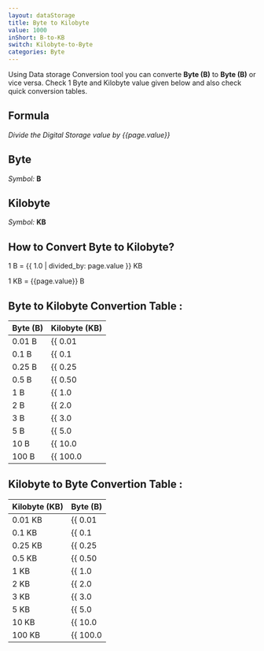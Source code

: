 ```yaml
---
layout: dataStorage
title: Byte to Kilobyte
value: 1000
inShort: B-to-KB
switch: Kilobyte-to-Byte
categories: Byte
---
```


Using Data storage Conversion tool you can converte **Byte (B)** to **Byte (B)** or vice versa. Check 1 Byte and Kilobyte value given below and also check quick conversion tables.

## Formula
*Divide the Digital Storage value by {{page.value}}*

## Byte
*Symbol:* **B**

## Kilobyte
*Symbol:* **KB**

## How to Convert Byte to Kilobyte?

1 B = {{ 1.0 | divided_by: page.value }} KB

1 KB = {{page.value}} B


## Byte to Kilobyte Convertion Table :

| Byte (B) | Kilobyte (KB) |
| ---- | ---- |
| 0.01 B | {{ 0.01 | divided_by: page.value }} KB |
| 0.1 B | {{ 0.1 | divided_by: page.value }} KB |
| 0.25 B | {{ 0.25 | divided_by: page.value }} KB |
| 0.5 B | {{ 0.50 | divided_by: page.value }} KB |
| 1 B | {{ 1.0 | divided_by: page.value }} KB |
| 2 B | {{ 2.0 | divided_by: page.value }} KB |
| 3 B | {{ 3.0 | divided_by: page.value }} KB |
| 5 B | {{ 5.0 | divided_by: page.value }} KB |
| 10 B | {{ 10.0 | divided_by: page.value }} KB |
| 100 B | {{ 100.0 | divided_by: page.value }} KB |

## Kilobyte to Byte Convertion Table :

| Kilobyte (KB) | Byte (B) |
| ---- | ---- |
| 0.01 KB | {{ 0.01 | times: page.value }} B |
| 0.1 KB | {{ 0.1 | times: page.value }} B |
| 0.25 KB | {{ 0.25 | times: page.value }} B |
| 0.5 KB | {{ 0.50 | times: page.value }} B |
| 1 KB | {{ 1.0 | times: page.value }} B |
| 2 KB | {{ 2.0 | times: page.value }} B |
| 3 KB | {{ 3.0 | times: page.value }} B |
| 5 KB | {{ 5.0 | times: page.value }} B |
| 10 KB | {{ 10.0 | times: page.value }} B |
| 100 KB | {{ 100.0 | times: page.value }} B |


<script>
document.getElementById('selectInput')[1].selected = true
document.getElementById('selectOutput')[4].selected = true
</script>

